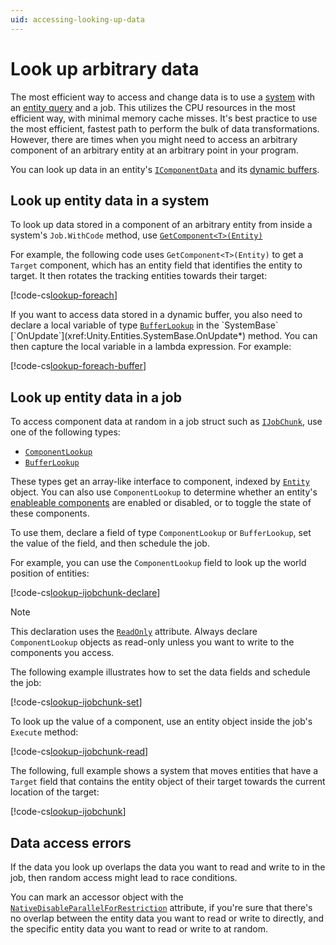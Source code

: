 ```yaml
---
uid: accessing-looking-up-data
---
```


# Look up arbitrary data

The most efficient way to access and change data is to use a [system](concepts-systems.md) with an [entity query](systems-entityquery.md) and a job. This utilizes the CPU resources in the most efficient way, with minimal memory cache misses. It's best practice to use the most efficient, fastest path to perform the bulk of data transformations. However, there are times when you might need to access an arbitrary component of an arbitrary entity at an arbitrary point in your program.

You can look up data in an entity's [`IComponentData`](xref:Unity.Entities.IComponentData) and its [dynamic buffers](components-buffer-introducing.md). 

## Look up entity data in a system

To look up data stored in a component of an arbitrary entity from inside a system's `Job.WithCode` method, use [`GetComponent<T>(Entity)`](xref:Unity.Entities.SystemBase.GetComponent``1(Unity.Entities.Entity)) 

For example, the following code uses `GetComponent<T>(Entity)` to get a `Target` component, which has an entity field that identifies the entity to target. It then rotates the tracking entities towards their target:

[!code-cs[lookup-foreach](../DocCodeSamples.Tests/LookupDataExamples.cs#lookup-foreach)]

If you want to access data stored in a dynamic buffer, you also need to declare a local variable of type [`BufferLookup`](xref:Unity.Entities.BufferLookup`1) in the `SystemBase` [`OnUpdate`](xref:Unity.Entities.SystemBase.OnUpdate*) method. You can then capture the local variable in a lambda expression. For example: 

[!code-cs[lookup-foreach-buffer](../DocCodeSamples.Tests/LookupDataExamples.cs#lookup-foreach-buffer)]


## Look up entity data in a job

To access component data at random in a job struct such as [`IJobChunk`](xref:Unity.Entities.IJobChunk), use one of the following types:  

* [`ComponentLookup`](xref:Unity.Entities.ComponentLookup`1)
* [`BufferLookup`](xref:Unity.Entities.BufferLookup`1 )

These types get an array-like interface to component, indexed by [`Entity`](xref:Unity.Entities.Entity) object. You can also use `ComponentLookup` to determine whether an entity's [enableable components](components-enableable-intro.md) are enabled or disabled, or to toggle the state of these components.

To use them, declare a field of type `ComponentLookup` or `BufferLookup`, set the value of the field, and then schedule the job.

For example, you can use the `ComponentLookup` field to look up the world position of entities:

[!code-cs[lookup-ijobchunk-declare](../DocCodeSamples.Tests/LookupDataExamples.cs#lookup-ijobchunk-declare)]

>[!NOTE]
>This declaration uses the [`ReadOnly`](https://docs.unity3d.com/ScriptReference/Unity.Collections.ReadOnlyAttribute.html) attribute. Always declare `ComponentLookup` objects as read-only unless you want to write to the components you access.
    
The following example illustrates how to set the data fields and schedule the job:

[!code-cs[lookup-ijobchunk-set](../DocCodeSamples.Tests/LookupDataExamples.cs#lookup-ijobchunk-set)]

To look up the value of a component, use an entity object inside the job's `Execute` method:

[!code-cs[lookup-ijobchunk-read](../DocCodeSamples.Tests/LookupDataExamples.cs#lookup-ijobchunk-read)]
  
The following, full example shows a system that moves entities that have a `Target` field that contains the entity object of their target towards the current location of the target:
 
[!code-cs[lookup-ijobchunk](../DocCodeSamples.Tests/LookupDataExamples.cs#lookup-ijobchunk)]

## Data access errors

If the data you look up overlaps the data you want to read and write to  in the job, then random access might lead to race conditions. 

You can mark an accessor object with the [`NativeDisableParallelForRestriction`](https://docs.unity3d.com/ScriptReference/Unity.Collections.NativeDisableParallelForRestrictionAttribute.html) attribute, if you're sure that there's no overlap between the entity data you want to read or write to directly, and the specific entity data you want to read or write to at random.
